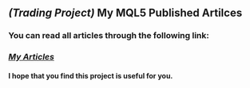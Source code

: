 ## ***(Trading Project)*** My MQL5 Published Artilces
### You can read all articles through the following link: 
### ***[My Articles](https://www.mql5.com/en/users/m.aboud/publications)***

#### I hope that you find this project is useful for you.